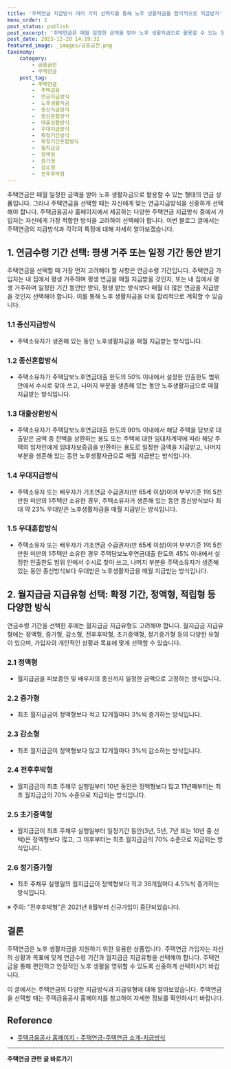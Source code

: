 ```yaml
---
title: '주택연금 지급방식 여러 가지 선택지를 통해 노후 생활자금을 합리적으로 지급받자'
menu_order: 1
post_status: publish
post_excerpt: '주택연금은 매월 일정한 금액을 받아 노후 생활자금으로 활용할 수 있는 형태의 연금 상품입니다. 그러나 주택연금을 선택할 때는 자신에게 맞는 연금지급방식을 신중하게 선택해야 합니다. 주택금융공사 홈페이지에서 제공하는 다양한 주택연금 지급방식 중에서 가입자는 자신에게 가장 적합한 방식을 고려하여 선택해야 합니다. 이번 블로그 글에서는 주택연금의 지급방식과 각각의 특징에 대해 자세히 알아보겠습니다.'
post_date: 2023-12-20 14:19:32
featured_image: _images/금융금전.png
taxonomy:
    category:
        - 금융금전
        - 주택연금
    post_tag:
        - 주택연금
        -  주택금융
        -  연금지급방식
        -  노후생활자금
        -  종신지급방식
        -  종신혼합방식
        -  대출상환방식
        -  우대지급방식
        -  확정기간방식
        -  확정기간혼합방식
        -  월지급금
        -  정액형
        -  증가형
        -  감소형
        -  전후후박형
---
```




주택연금은 매월 일정한 금액을 받아 노후 생활자금으로 활용할 수 있는 형태의 연금 상품입니다. 그러나 주택연금을 선택할 때는 자신에게 맞는 연금지급방식을 신중하게 선택해야 합니다. 주택금융공사 홈페이지에서 제공하는 다양한 주택연금 지급방식 중에서 가입자는 자신에게 가장 적합한 방식을 고려하여 선택해야 합니다. 이번 블로그 글에서는 주택연금의 지급방식과 각각의 특징에 대해 자세히 알아보겠습니다.

## 1. 연금수령 기간 선택: 평생 거주 또는 일정 기간 동안 받기

주택연금을 선택할 때 가장 먼저 고려해야 할 사항은 연금수령 기간입니다. 주택연금 가입자는 내 집에서 평생 거주하며 평생 연금을 매월 지급받을 것인지, 또는 내 집에서 평생 거주하며 일정한 기간 동안만 받되, 평생 받는 방식보다 매월 더 많은 연금을 지급받을 것인지 선택해야 합니다. 이를 통해 노후 생활자금을 더욱 합리적으로 계획할 수 있습니다.

### 1.1 종신지급방식

- 주택소유자가 생존해 있는 동안 노후생활자금을 매월 지급받는 방식입니다.

### 1.2 종신혼합방식

- 주택소유자가 주택담보노후연금대출 한도의 50% 이내에서 설정한 인출한도 범위 안에서 수시로 찾아 쓰고, 나머지 부분을 생존해 있는 동안 노후생활자금으로 매월 지급받는 방식입니다.

### 1.3 대출상환방식

- 주택소유자가 주택담보노후연금대출 한도의 90% 이내에서 해당 주택을 담보로 대출받은 금액 중 잔액을 상환하는 용도 또는 주택에 대한 임대차계약에 따라 해당 주택의 임차인에게 임대차보증금을 반환하는 용도로 일정한 금액을 지급받고, 나머지 부분을 생존해 있는 동안 노후생활자금으로 매월 지급받는 방식입니다.

### 1.4 우대지급방식

- 주택소유자 또는 배우자가 기초연금 수급권자(만 65세 이상)이며 부부기준 1억 5천만원 미만의 1주택만 소유한 경우, 주택소유자가 생존해 있는 동안 종신방식보다 최대 약 23% 우대받은 노후생활자금을 매월 지급받는 방식입니다.

### 1.5 우대혼합방식

- 주택소유자 또는 배우자가 기초연금 수급권자(만 65세 이상)이며 부부기준 1억 5천만원 미만의 1주택만 소유한 경우 주택담보노후연금대출 한도의 45% 이내에서 설정한 인출한도 범위 안에서 수시로 찾아 쓰고, 나머지 부분을 주택소유자가 생존해 있는 동안 종신방식보다 우대받은 노후생활자금을 매월 지급받는 방식입니다.

## 2. 월지급금 지급유형 선택: 확정 기간, 정액형, 적립형 등 다양한 방식

연금수령 기간을 선택한 후에는 월지급금 지급유형도 고려해야 합니다. 월지급금 지급유형에는 정액형, 증가형, 감소형, 전후후박형, 초기증액형, 정기증가형 등의 다양한 유형이 있으며, 가입자의 개인적인 상황과 목표에 맞게 선택할 수 있습니다.

### 2.1 정액형

- 월지급금을 피보증인 및 배우자의 종신까지 일정한 금액으로 고정하는 방식입니다.

### 2.2 증가형

- 최초 월지급금이 정액형보다 적고 12개월마다 3%씩 증가하는 방식입니다.

### 2.3 감소형

- 최초 월지급금이 정액형보다 많고 12개월마다 3%씩 감소하는 방식입니다.

### 2.4 전후후박형

- 월지급금이 최초 주채무 실행일부터 10년 동안은 정액형보다 많고 11년째부터는 최초 월지급금의 70% 수준으로 지급되는 방식입니다.

### 2.5 초기증액형

- 월지급금이 최초 주채무 실행일부터 일정기간 동안(3년, 5년, 7년 또는 10년 중 선택)은 정액형보다 많고, 그 이후부터는 최초 월지급금의 70% 수준으로 지급되는 방식입니다.

### 2.6 정기증가형

- 최초 주채무 실행일의 월지급금이 정액형보다 적고 36개월마다 4.5%씩 증가하는 방식입니다.

※ 주의: "전후후박형"은 2021년 8월부터 신규가입이 중단되었습니다.

## 결론

주택연금은 노후 생활자금을 지원하기 위한 유용한 상품입니다. 주택연금 가입자는 자신의 상황과 목표에 맞게 연금수령 기간과 월지급금 지급유형을 선택해야 합니다. 주택연금을 통해 편안하고 안정적인 노후 생활을 영위할 수 있도록 신중하게 선택하시기 바랍니다.

이 글에서는 주택연금의 다양한 지급방식과 지급유형에 대해 알아보았습니다. 주택연금을 선택할 때는 주택금융공사 홈페이지를 참고하여 자세한 정보를 확인하시기 바랍니다. 

## Reference

- [주택금융공사 홈페이지 - 주택연금-주택연금 소개-지급방식](https://example.com/주택연금-지급방식)
<!-- wp:separator -->
<hr class="wp-block-separator has-alpha-channel-opacity"/>
<!-- /wp:separator -->

<!-- wp:group {"backgroundColor":"base","layout":{"type":"constrained"}} -->
<div class="wp-block-group has-base-background-color has-background"><!-- wp:paragraph {"align":"center","fontSize":"medium"} -->
<p class="has-text-align-center has-large-font-size"><strong>주택연금 관련 글 바로가기</strong></p>
<!-- /wp:paragraph -->


<!-- wp:latest-posts
{"categories":[{"id":14528,"count":19,"description":"","link":"https://uknowlaw.com/category/%ec%a3%bc%ed%83%9d%ec%97%b0%ea%b8%88/","name":"주택연금","slug":"주택연금","taxonomy":"category","parent":0,"meta":[],"_links":{"self":[{"href":"https://uknowlaw.com/wp-json/wp/v2/categories/14528"}],"collection":[{"href":"https://uknowlaw.com/wp-json/wp/v2/categories"}],"about":[{"href":"https://uknowlaw.com/wp-json/wp/v2/taxonomies/category"}],"wp:post_type":[{"href":"https://uknowlaw.com/wp-json/wp/v2/posts?categories=14528"}],"curies":[{"name":"wp","href":"https://api.w.org/{rel}","templated":true}]}}],"postsToShow":100,"excerptLength":28,"postLayout":"grid","columns":2,"featuredImageAlign":"left","featuredImageSizeSlug":"large","fontSize":"small"} /--></div>
<!-- /wp:group -->